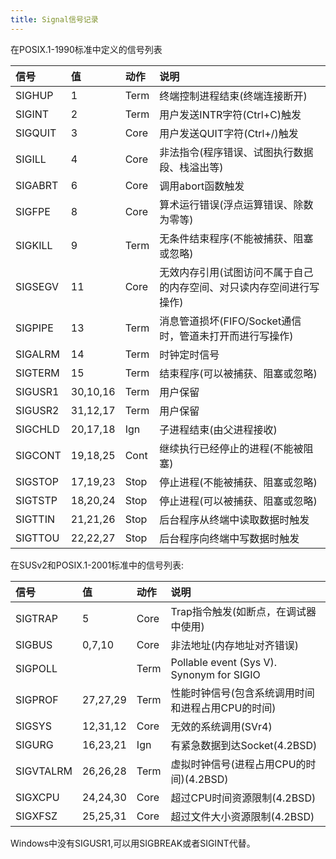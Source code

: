 ```yaml
---
title: Signal信号记录
---
```


在POSIX.1-1990标准中定义的信号列表

| 信号    | 值       | 动作 | 说明                                                         |
| :------ | :------- | :--- | :----------------------------------------------------------- |
| SIGHUP  | 1        | Term | 终端控制进程结束(终端连接断开)                               |
| SIGINT  | 2        | Term | 用户发送INTR字符(Ctrl+C)触发                                 |
| SIGQUIT | 3        | Core | 用户发送QUIT字符(Ctrl+/)触发                                 |
| SIGILL  | 4        | Core | 非法指令(程序错误、试图执行数据段、栈溢出等)                 |
| SIGABRT | 6        | Core | 调用abort函数触发                                            |
| SIGFPE  | 8        | Core | 算术运行错误(浮点运算错误、除数为零等)                       |
| SIGKILL | 9        | Term | 无条件结束程序(不能被捕获、阻塞或忽略)                       |
| SIGSEGV | 11       | Core | 无效内存引用(试图访问不属于自己的内存空间、对只读内存空间进行写操作) |
| SIGPIPE | 13       | Term | 消息管道损坏(FIFO/Socket通信时，管道未打开而进行写操作)      |
| SIGALRM | 14       | Term | 时钟定时信号                                                 |
| SIGTERM | 15       | Term | 结束程序(可以被捕获、阻塞或忽略)                             |
| SIGUSR1 | 30,10,16 | Term | 用户保留                                                     |
| SIGUSR2 | 31,12,17 | Term | 用户保留                                                     |
| SIGCHLD | 20,17,18 | Ign  | 子进程结束(由父进程接收)                                     |
| SIGCONT | 19,18,25 | Cont | 继续执行已经停止的进程(不能被阻塞)                           |
| SIGSTOP | 17,19,23 | Stop | 停止进程(不能被捕获、阻塞或忽略)                             |
| SIGTSTP | 18,20,24 | Stop | 停止进程(可以被捕获、阻塞或忽略)                             |
| SIGTTIN | 21,21,26 | Stop | 后台程序从终端中读取数据时触发                               |
| SIGTTOU | 22,22,27 | Stop | 后台程序向终端中写数据时触发                                 |

在SUSv2和POSIX.1-2001标准中的信号列表:

| 信号      | 值       | 动作 | 说明                                              |
| :-------- | :------- | :--- | :------------------------------------------------ |
| SIGTRAP   | 5        | Core | Trap指令触发(如断点，在调试器中使用)              |
| SIGBUS    | 0,7,10   | Core | 非法地址(内存地址对齐错误)                        |
| SIGPOLL   |          | Term | Pollable event (Sys V). Synonym for SIGIO         |
| SIGPROF   | 27,27,29 | Term | 性能时钟信号(包含系统调用时间和进程占用CPU的时间) |
| SIGSYS    | 12,31,12 | Core | 无效的系统调用(SVr4)                              |
| SIGURG    | 16,23,21 | Ign  | 有紧急数据到达Socket(4.2BSD)                      |
| SIGVTALRM | 26,26,28 | Term | 虚拟时钟信号(进程占用CPU的时间)(4.2BSD)           |
| SIGXCPU   | 24,24,30 | Core | 超过CPU时间资源限制(4.2BSD)                       |
| SIGXFSZ   | 25,25,31 | Core | 超过文件大小资源限制(4.2BSD)                      |

Windows中没有SIGUSR1,可以用SIGBREAK或者SIGINT代替。